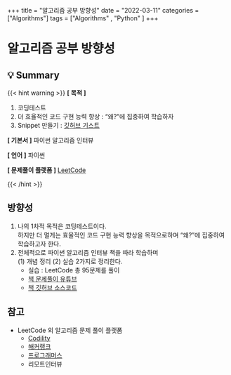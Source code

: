 +++
title = "알고리즘 공부 방향성"
date = "2022-03-11"
categories = ["Algorithms"]
tags = ["Algorithms" , "Python" ]
+++

# 알고리즘 공부 방향성

## 💡 Summary

{{< hint warning >}}
**[ 목적 ]**

1. 코딩테스트
2. 더 효율적인 코드 구현 능력 향상 : “왜?”에 집중하여 학습하자
3. Snippet 만들기 : [깃허브 기스트](https://gist.github.com/)

**[ 기본서 ]** 파이썬 알고리즘 인터뷰

**[ 언어 ]** 파이썬

**[ 문제풀이 플랫폼 ]** [LeetCode](https://leetcode.com/problemset/all/)

{{< /hint >}}

## 방향성

1.  나의 1차적 목적은 코딩테스트이다.  
    하지만 더 멀게는 효율적인 코드 구현 능력 향상을 목적으로하며 “왜?”에 집중하여 학습하고자 한다.
2.  전체적으로 파이썬 알고리즘 인터뷰 책을 따라 학습하며  
    (1) 개념 정리 (2) 실습 2가지로 정리한다.
    - 실습 : LeetCode 총 95문제를 풀이
    - [책 문제풀이 유튜브](https://www.youtube.com/playlist?list=PL1iR1v6eNy5OO01XbQ1djo4P6gNG78wYH)
    - [책 깃허브 소스코드](https://github.com/onlybooks/algorithm-interview)

## 참고

- LeetCode 외 알고리즘 문제 풀이 플랫폼
  - [Codility](https://app.codility.com/programmers/lessons/1-iterations/)
  - [해커랭크](https://www.hackerrank.com/dashboard)
  - [프로그래머스](https://programmers.co.kr/learn/challenges)
  - 리모트인터뷰
